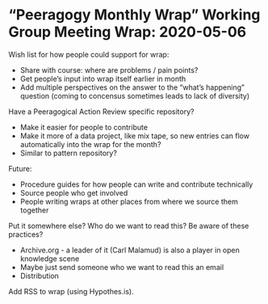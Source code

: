 # “Peeragogy Monthly Wrap” Working Group Meeting Wrap: 2020-05-06

Wish list for how people could support for wrap:
* Share with course: where are problems / pain points?
* Get people’s input into wrap itself earlier in month
* Add multiple perspectives on the answer to the “what’s happening” question (coming to concensus sometimes leads to lack of diversity)

Have a Peeragogical Action Review specific repository?
* Make it easier for people to contribute
* Make it more of a data project, like mix tape, so new entries can flow automatically into the wrap for the month?
* Similar to pattern repository?

Future:
* Procedure guides for how people can write and contribute technically
* Source people who get involved
* People writing wraps at other places from where we source them together

Put it somewhere else? Who do we want to read this? Be aware of these practices?
* Archive.org - a leader of it (Carl Malamud) is also a player in open knowledge scene
* Maybe just send someone who we want to read this an email
* Distribution

Add RSS to wrap (using Hypothes.is).
